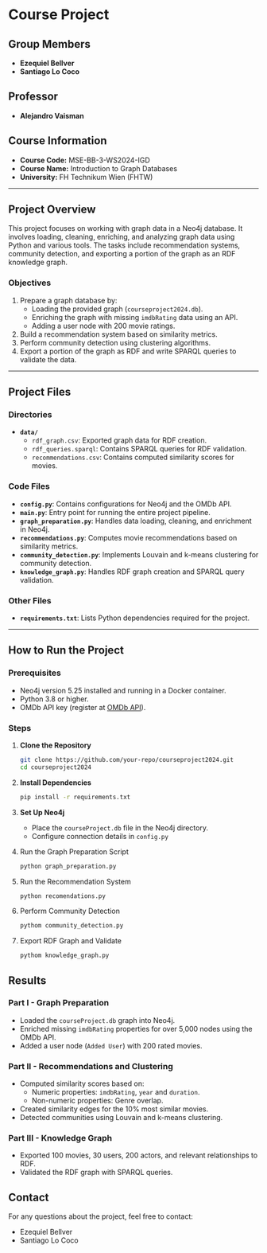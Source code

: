 # **Course Project**

## **Group Members**
- **Ezequiel Bellver**
- **Santiago Lo Coco**

## **Professor**
- **Alejandro Vaisman**

## **Course Information**
- **Course Code:** MSE-BB-3-WS2024-IGD  
- **Course Name:** Introduction to Graph Databases  
- **University:** FH Technikum Wien (FHTW)

---

## **Project Overview**
This project focuses on working with graph data in a Neo4j database. It involves loading, cleaning, enriching, and analyzing graph data using Python and various tools. The tasks include recommendation systems, community detection, and exporting a portion of the graph as an RDF knowledge graph.

### **Objectives**
1. Prepare a graph database by:
   - Loading the provided graph (`courseproject2024.db`).
   - Enriching the graph with missing `imdbRating` data using an API.
   - Adding a user node with 200 movie ratings.
2. Build a recommendation system based on similarity metrics.
3. Perform community detection using clustering algorithms.
4. Export a portion of the graph as RDF and write SPARQL queries to validate the data.

---

## **Project Files**

### **Directories**
- **`data/`**
  - `rdf_graph.csv`: Exported graph data for RDF creation.
  - `rdf_queries.sparql`: Contains SPARQL queries for RDF validation.
  - `recommendations.csv`: Contains computed similarity scores for movies.

### **Code Files**
- **`config.py`**: Contains configurations for Neo4j and the OMDb API.
- **`main.py`**: Entry point for running the entire project pipeline.
- **`graph_preparation.py`**: Handles data loading, cleaning, and enrichment in Neo4j.
- **`recommendations.py`**: Computes movie recommendations based on similarity metrics.
- **`community_detection.py`**: Implements Louvain and k-means clustering for community detection.
- **`knowledge_graph.py`**: Handles RDF graph creation and SPARQL query validation.

### **Other Files**
- **`requirements.txt`**: Lists Python dependencies required for the project.

---

## **How to Run the Project**

### **Prerequisites**
- Neo4j version 5.25 installed and running in a Docker container.
- Python 3.8 or higher.
- OMDb API key (register at [OMDb API](https://omdbapi.com)).

### **Steps**
1. **Clone the Repository**
   ```bash
   git clone https://github.com/your-repo/courseproject2024.git
   cd courseproject2024
    ```

2. **Install Dependencies**
    ```bash
   pip install -r requirements.txt
    ```
   
3. **Set Up Neo4j**
    - Place the `courseProject.db` file in the Neo4j directory.
    - Configure connection details in `config.py`

4. Run the Graph Preparation Script
    ```bash
   python graph_preparation.py
    ```
   
5. Run the Recommendation System
    ```bash
   python recomendations.py
    ```
   
6. Perform Community Detection
    ```bash
   pythom community_detection.py
    ```
   
7. Export RDF Graph and Validate
    ```bash
   pythom knowledge_graph.py
    ```

## Results

### Part I - Graph Preparation
- Loaded the `courseProject.db` graph into Neo4j.
- Enriched missing `imdbRating` properties for over 5,000 nodes using the OMDb API.
- Added a user node (`Added User`) with 200 rated movies.

### Part II - Recommendations and Clustering
- Computed similarity scores based on:
  - Numeric properties: `imdbRating`, `year` and `duration`.
  - Non-numeric properties: Genre overlap.
- Created similarity edges for the 10% most similar movies.
- Detected communities using Louvain and k-means clustering.

### Part III - Knowledge Graph
- Exported 100 movies, 30 users, 200 actors, and relevant relationships to RDF.
- Validated the RDF graph with SPARQL queries.

## Contact
For any questions about the project, feel free to contact:
- Ezequiel Bellver
- Santiago Lo Coco